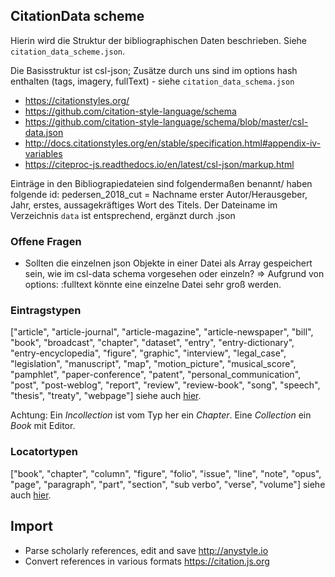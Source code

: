 ## CitationData scheme
Hierin wird die Struktur der bibliographischen Daten beschrieben. Siehe `citation_data_scheme.json`.

Die Basisstruktur ist csl-json; Zusätze durch uns sind im options hash enthalten (tags, imagery, fullText) - siehe `citation_data_schema.json`
* https://citationstyles.org/
* https://github.com/citation-style-language/schema
* https://github.com/citation-style-language/schema/blob/master/csl-data.json
* http://docs.citationstyles.org/en/stable/specification.html#appendix-iv-variables
* https://citeproc-js.readthedocs.io/en/latest/csl-json/markup.html

Einträge in den Bibliograpiedateien sind folgendermaßen benannt/ haben folgende id: pedersen_2018_cut = Nachname erster Autor/Herausgeber, Jahr, erstes, aussagekräftiges Wort des Titels. Der Dateiname im Verzeichnis `data` ist entsprechend, ergänzt durch .json

### Offene Fragen
* Sollten die einzelnen json Objekte in einer Datei als Array gespeichert sein, wie im csl-data schema vorgesehen oder einzeln? => Aufgrund von options: :fulltext könnte eine einzelne Datei sehr groß werden.

### Eintragstypen
["article", "article-journal", "article-magazine", "article-newspaper", "bill", "book", "broadcast", "chapter", "dataset", "entry", "entry-dictionary", "entry-encyclopedia", "figure", "graphic", "interview", "legal_case", "legislation", "manuscript", "map", "motion_picture", "musical_score", "pamphlet", "paper-conference", "patent", "personal_communication", "post", "post-weblog", "report", "review", "review-book", "song", "speech", "thesis", "treaty", "webpage"] siehe auch [hier](https://github.com/citation-style-language/schema/blob/f01ba9c5ec2055e381a38598919a379255c496c5/csl-data.json#L12).

Achtung: Ein _Incollection_ ist vom Typ her ein _Chapter_. Eine _Collection_ ein _Book_ mit Editor.

### Locatortypen
["book", "chapter", "column", "figure", "folio", "issue", "line", "note", "opus", "page", "paragraph", "part", "section", "sub verbo", "verse", "volume"] siehe auch [hier](https://github.com/citation-style-language/schema/blob/f01ba9c5ec2055e381a38598919a379255c496c5/csl-citation.json#L47).

## Import
* Parse scholarly references, edit and save http://anystyle.io
* Convert references in various formats https://citation.js.org
